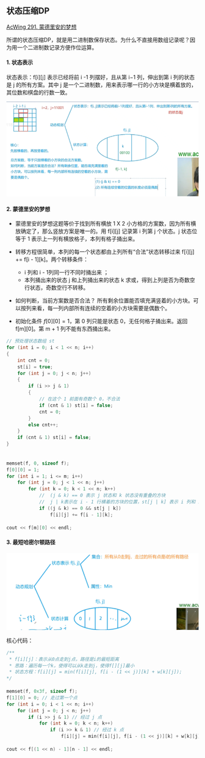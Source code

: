 ## 状态压缩DP

[AcWing 291. 蒙德里安的梦想](https://www.acwing.com/problem/content/293/)

所谓的状态压缩DP，就是用二进制数保存状态。为什么不直接用数组记录呢？因为用一个二进制数记录方便作位运算。

#### 1. 状态表示

状态表示：f\[i][j] 表示已经将前 i -1 列摆好，且从第 i−1 列，伸出到第 i 列的状态是 j 的所有方案。其中 j 是一个二进制数，用来表示哪一行的小方块是横着放的，其位数和棋盘的行数一致。



![image-20210414164731536](assets/image-20210414164731536.png)



#### 2. 蒙德里安的梦想

+ 蒙德里安的梦想这题等价于找到所有横放 1 X 2 小方格的方案数，因为所有横放确定了，那么竖放方案是唯一的。用 f\[i][j] 记录第 i 列第 j 个状态。j 状态位等于 1 表示上一列有横放格子，本列有格子捅出来。
+ 转移方程很简单，本列的每一个状态都由上列所有“合法”状态转移过来 f\[i][j] += f\[i - 1][k]。两个转移条件：
  +  i 列和 i - 1列同一行不同时捅出来 ； 
  + 本列捅出来的状态 j 和上列捅出来的状态 k 求或，得到上列是否为奇数空行状态，奇数空行不转移。

 + 如何判断，当前方案数是否合法？ 所有剩余位置能否填充满竖着的小方块。可以按列来看，每一列内部所有连续的空着的小方块需要是偶数个。
 + 初始化条件 $f[0][0] = 1$，第 0 列只能是状态 0，无任何格子捅出来。返回 f\[m][0]。第 m + 1 列不能有东西捅出来。

```cpp
// 预处理状态数组 st
for (int i = 0; i < 1 << n; i++)
{
    int cnt = 0;
    st[i] = true;
    for (int j = 0; j < n; j++)
    {
        if (i >> j & 1)
        {
            // 在这个 1 前面有奇数个 0，不合法
            if (cnt & 1) st[i] = false;
            cnt = 0;
        }
        else cnt++;
    }
    if (cnt & 1) st[i] = false;
}


memset(f, 0, sizeof f);
f[0][0] = 1;
for (int i = 1; i <= m; i++)
    for (int j = 0; j < 1 << n; j++)
        for (int k = 0; k < 1 << n; k++)
            //  (j & k) == 0 表示 j 状态和 k 状态没有重叠的方块
            //  j | k表示在 i - 1 行横着的方块的位置，st[j | k] 表示 i 列和 i - 1 列是否合法（有无偶数个小块）
            if ((j & k) == 0 && st[j | k])
                f[i][j] += f[i - 1][k];

cout << f[m][0] << endl;
```

#### 3. 最短哈密尔顿路径

<img src="assets/image-20210418122806204.png" alt="image-20210418122806204" style="zoom:80%;" />



核心代码：

```cpp
/**
 * f[i][j]：表示从0点走到j点，路径是i的最短距离
 * 思路：遍历每一个k，使得可以从k走到j，使得f[][j]最小
 * 状态方程：f[i][j] = min(f[i][j], f[i - (1 << j)][k] + w[k][j]);
*/

memset(f, 0x3f, sizeof f);
f[1][0] = 0; // 走过第一个点
for (int i = 0; i < 1 << n; i++)
	for (int j = 0; j < n; j++)
		if (i >> j & 1) // 经过 j 点
			for (int k = 0; k < n; k++)
				if (i >> k & 1) // 经过 k 点
					f[i][j] = min(f[i][j], f[i - (1 << j)][k] + w[k][j]);

cout << f[(1 << n) - 1][n - 1] << endl;
```



